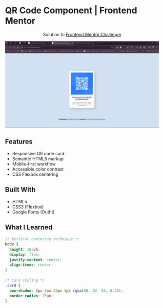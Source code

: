 # QR Code Component | Frontend Mentor

<div align="center">
  Solution to <a href="https://www.frontendmentor.io/challenges/qr-code-component-iux_sIO_H" target="_blank">Frontend Mentor Challenge</a>
</div>

![QR Code Component Preview](./images/screenshot.png)

## Features
- Responsive QR code card
- Semantic HTML5 markup
- Mobile-first workflow
- Accessible color contrast
- CSS Flexbox centering

## Built With
- HTML5
- CSS3 (Flexbox)
- Google Fonts (Outfit)

## What I Learned
```css
/* Vertical centering technique */
body {
  height: 100vh;
  display: flex;
  justify-content: center;
  align-items: center;
}

/* Card styling */
.card {
  box-shadow: 8px 8px 20px 2px rgba(88, 82, 82, 0.25);
  border-radius: 15px;
}